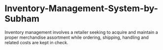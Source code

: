 # Inventory-Management-System-by-Subham
Inventory management involves a retailer seeking to acquire and maintain a proper merchandise assortment while ordering, shipping, handling and related costs are kept in check.
